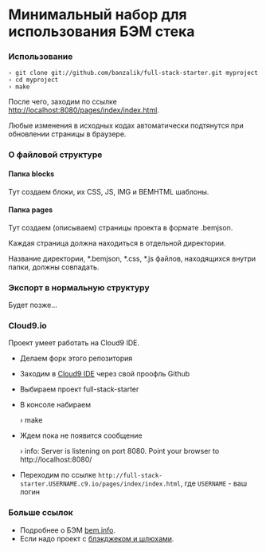 Минимальный набор для использования БЭМ стека
================================================

### Использование

    › git clone git://github.com/banzalik/full-stack-starter.git myproject
    › cd myproject
    › make

После чего, заходим по ссылке [http://localhost:8080/pages/index/index.html](http://localhost:8080/pages/index/index.html).

Любые изменения в исходных кодах автоматически подтянутся при обновлении страницы в браузере.

### О файловой структуре

#### Папка blocks

Тут создаем блоки, их CSS, JS, IMG и BEMHTML шаблоны.

#### Папка pages

Тут создаем (описываем) страницы проекта в формате .bemjson.

Каждая страница должна находиться в отдельной директории.

Название директории, *.bemjson, *.css, *.js файлов, находящихся внутри папки, должны совпадать.

### Экспорт в нормальную структуру

Будет позже...

### Cloud9.io

Проект умеет работать на  Cloud9 IDE.

 * Делаем форк этого репозитория
 * Заходим в [Cloud9 IDE](http://c9.io) через свой проофль Github
 * Выбираем проект full-stack-starter
 * В консоле набираем 

      › make

 * Ждем пока не появится сообщение

      › info: Server is listening on port 8080. Point your browser to http://localhost:8080/

 * Переходим по ссылке `http://full-stack-starter.USERNAME.c9.io/pages/index/index.html`, где `USERNAME` - ваш логин

### Больше ссылок
 * Подробнее о БЭМ [bem.info](http://ru.bem.info).
 * Если надо проект с [блэкджеком и шлюхами](https://github.com/bem/full-stack-starter).